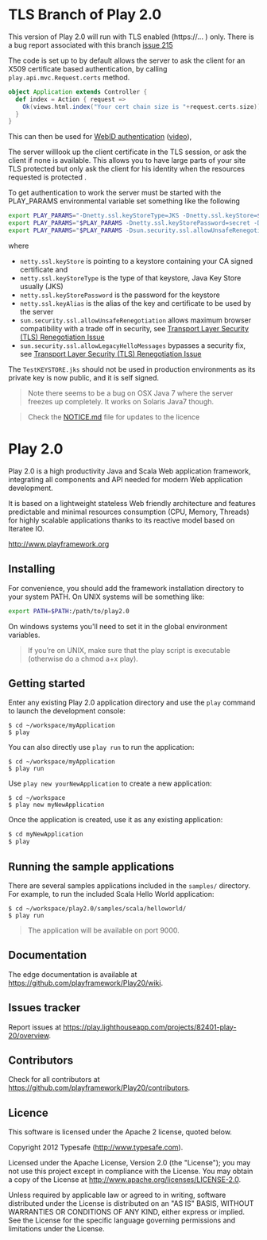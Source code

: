 # TLS Branch of Play 2.0

This version of Play 2.0 will run with TLS enabled (https://... ) only. 
There is a bug report associated with this branch [issue 215](https://play.lighthouseapp.com/projects/82401-play-20/tickets/215-tls-https-support-in-play-20)

The code is set up to by default allows the server to ask
the client for an X509 certificate based authentication, by calling `play.api.mvc.Request.certs` method.

```scala
object Application extends Controller {
  def index = Action { request =>
    Ok(views.html.index("Your cert chain size is "+request.certs.size))
  }
}
```
This can then be used for [WebID authentication](http://webid.info/spec/) ([video](http://webid.info/)),

The server willlook up the client certificate in the TLS session, or ask the client if none is 
available. This allows you to have large parts of your site TLS protected but only ask the client
for his identity when the resources requested is protected .

To get authentication to work the server must be started with the PLAY_PARAMS environmental variable set something like the following

```bash
export PLAY_PARAMS="-Dnetty.ssl.keyStoreType=JKS -Dnetty.ssl.keyStore=$PLAY_HOME/TestKEYSTORE.jks"
export PLAY_PARAMS="$PLAY_PARAMS -Dnetty.ssl.keyStorePassword=secret -Dnetty.ssl.keyAlias=selfsigned"
export PLAY_PARAMS="$PLAY_PARAMS -Dsun.security.ssl.allowUnsafeRenegotiation=true -Dsun.security.ssl.allowLegacyHelloMessages=true" 
``` 

where 

 * `netty.ssl.keyStore` is pointing to a keystore containing your CA signed certificate and  
 * `netty.ssl.keyStoreType` is the type of that keystore, Java Key Store usually (JKS)
 * `netty.ssl.keyStorePassword` is the password for the keystore 
 * `netty.ssl.keyAlias` is the alias of the key and certificate to be used by the server 
 * `sun.security.ssl.allowUnsafeRenegotiation` allows maximum browser compatibility with a trade off in security, see [Transport Layer Security (TLS) Renegotiation Issue](http://docs.oracle.com/javase/7/docs/technotes/guides/security/jsse/JSSERefGuide.html#tlsRenegotiation)
 * `sun.security.ssl.allowLegacyHelloMessages` bypasses a security fix, see [Transport Layer Security (TLS) Renegotiation Issue](http://docs.oracle.com/javase/7/docs/technotes/guides/security/jsse/JSSERefGuide.html#tlsRenegotiation)

The `TestKEYSTORE.jks` should not be used in production environments as its private key is now public, and it is self signed.

> Note there seems to be a bug on OSX Java 7 where the server freezes up completely. It works on Solaris Java7 though.

> Check the [NOTICE.md](NOTICE.md) file for updates to the licence


# Play 2.0 

Play 2.0 is a high productivity Java and Scala Web application framework, integrating all components and API needed for modern Web application development. 

It is based on a lightweight stateless Web friendly architecture and features predictable and minimal resources consumption (CPU, Memory, Threads) for highly scalable applications thanks to its reactive model based on Iteratee IO.

http://www.playframework.org

## Installing

For convenience, you should add the framework installation directory to your system PATH. On UNIX systems will be something like:

```bash
export PATH=$PATH:/path/to/play2.0
```

On windows systems you'll need to set it in the global environment variables.

> If you’re on UNIX, make sure that the play script is executable (otherwise do a chmod a+x play).

## Getting started

Enter any existing Play 2.0 application directory and use the `play` command to launch the development console:

```
$ cd ~/workspace/myApplication
$ play
```

You can also directly use `play run` to run the application:

```
$ cd ~/workspace/myApplication
$ play run
```

Use `play new yourNewApplication` to create a new application:

```
$ cd ~/workspace
$ play new myNewApplication
```

Once the application is created, use it as any existing application:

```bash
$ cd myNewApplication
$ play
```

## Running the sample applications

There are several samples applications included in the `samples/` directory. For example, to run the included Scala Hello World application:

```
$ cd ~/workspace/play2.0/samples/scala/helloworld/
$ play run
```
> The application will be available on port 9000.

## Documentation

The edge documentation is available at https://github.com/playframework/Play20/wiki.

## Issues tracker

Report issues at https://play.lighthouseapp.com/projects/82401-play-20/overview.

## Contributors

Check for all contributors at https://github.com/playframework/Play20/contributors.

## Licence

This software is licensed under the Apache 2 license, quoted below.

Copyright 2012 Typesafe (http://www.typesafe.com).

Licensed under the Apache License, Version 2.0 (the "License"); you may not use this project except in compliance with the License. You may obtain a copy of the License at http://www.apache.org/licenses/LICENSE-2.0.

Unless required by applicable law or agreed to in writing, software distributed under the License is distributed on an "AS IS" BASIS, WITHOUT WARRANTIES OR CONDITIONS OF ANY KIND, either express or implied. See the License for the specific language governing permissions and limitations under the License.
